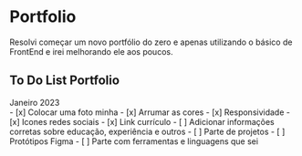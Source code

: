 # Portfolio
 

Resolvi começar um novo portfólio do zero e apenas utilizando o básico de FrontEnd e irei melhorando ele aos poucos.

## To Do List Portfolio

<summary> Janeiro 2023 </summary>
- [x] Colocar uma foto minha
- [x] Arrumar as cores
- [x] Responsividade
- [x] Icones redes sociais
- [x] Link currículo
- [ ] Adicionar informações corretas sobre educação, experiência e outros
- [ ] Parte de projetos
- [ ] Protótipos Figma
- [ ] Parte com ferramentas e linguagens que sei
